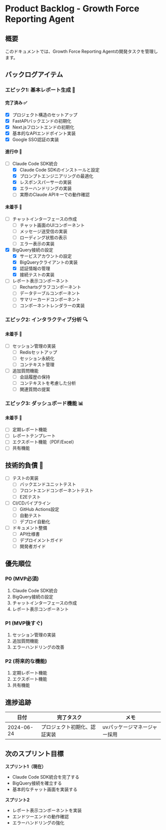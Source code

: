 # Product Backlog - Growth Force Reporting Agent

## 概要
このドキュメントでは、Growth Force Reporting Agentの開発タスクを管理します。

## バックログアイテム

### エピック1: 基本レポート生成 🚀

#### 完了済み ✅
- [x] プロジェクト構造のセットアップ
- [x] FastAPIバックエンドの初期化
- [x] Next.jsフロントエンドの初期化
- [x] 基本的なAPIエンドポイント実装
- [x] Google SSO認証の実装

#### 進行中 🔄
- [ ] Claude Code SDK統合
  - [x] Claude Code SDKのインストールと設定
  - [x] プロンプトエンジニアリングの最適化
  - [x] レスポンスパーサーの実装
  - [x] エラーハンドリングの実装
  - [ ] 実際のClaude APIキーでの動作確認

#### 未着手 📝
- [ ] チャットインターフェースの作成
  - [ ] チャット画面のUIコンポーネント
  - [ ] メッセージ送受信の実装
  - [ ] ローディング状態の表示
  - [ ] エラー表示の実装

- [x] BigQuery接続の設定
  - [x] サービスアカウントの設定
  - [x] BigQueryクライアントの実装
  - [x] 認証情報の管理
  - [x] 接続テストの実装

- [ ] レポート表示コンポーネント
  - [ ] Rechartsグラフコンポーネント
  - [ ] データテーブルコンポーネント
  - [ ] サマリーカードコンポーネント
  - [ ] コンポーネントレンダラーの実装

### エピック2: インタラクティブ分析 🔍

#### 未着手 📝
- [ ] セッション管理の実装
  - [ ] Redisセットアップ
  - [ ] セッション永続化
  - [ ] コンテキスト管理

- [ ] 追加質問機能
  - [ ] 会話履歴の保持
  - [ ] コンテキストを考慮した分析
  - [ ] 関連質問の提案

### エピック3: ダッシュボード機能 📊

#### 未着手 📝
- [ ] 定期レポート機能
- [ ] レポートテンプレート
- [ ] エクスポート機能（PDF/Excel）
- [ ] 共有機能

## 技術的負債 🔧

- [ ] テストの実装
  - [ ] バックエンドユニットテスト
  - [ ] フロントエンドコンポーネントテスト
  - [ ] E2Eテスト

- [ ] CI/CDパイプライン
  - [ ] GitHub Actions設定
  - [ ] 自動テスト
  - [ ] デプロイ自動化

- [ ] ドキュメント整備
  - [ ] API仕様書
  - [ ] デプロイメントガイド
  - [ ] 開発者ガイド

## 優先順位

### P0 (MVP必須)
1. Claude Code SDK統合
2. BigQuery接続の設定
3. チャットインターフェースの作成
4. レポート表示コンポーネント

### P1 (MVP後すぐ)
1. セッション管理の実装
2. 追加質問機能
3. エラーハンドリングの改善

### P2 (将来的な機能)
1. 定期レポート機能
2. エクスポート機能
3. 共有機能

## 進捗追跡

| 日付 | 完了タスク | メモ |
|------|------------|------|
| 2024-06-24 | プロジェクト初期化、認証実装 | uvパッケージマネージャー採用 |

## 次のスプリント目標

**スプリント1（現在）**
- Claude Code SDK統合を完了する
- BigQuery接続を確立する
- 基本的なチャット画面を実装する

**スプリント2**
- レポート表示コンポーネントを実装
- エンドツーエンドの動作確認
- エラーハンドリングの強化